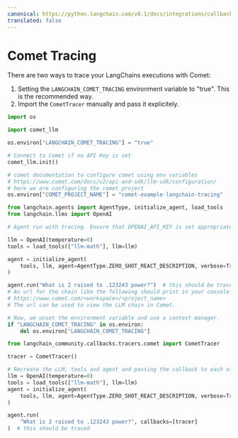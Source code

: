 ```yaml
---
canonical: https://python.langchain.com/v0.1/docs/integrations/callbacks/comet_tracing
translated: false
---
```


# Comet Tracing

There are two ways to trace your LangChains executions with Comet:

1. Setting the `LANGCHAIN_COMET_TRACING` environment variable to "true". This is the recommended way.
2. Import the `CometTracer` manually and pass it explicitely.

```python
import os

import comet_llm

os.environ["LANGCHAIN_COMET_TRACING"] = "true"

# Connect to Comet if no API Key is set
comet_llm.init()

# comet documentation to configure comet using env variables
# https://www.comet.com/docs/v2/api-and-sdk/llm-sdk/configuration/
# here we are configuring the comet project
os.environ["COMET_PROJECT_NAME"] = "comet-example-langchain-tracing"

from langchain.agents import AgentType, initialize_agent, load_tools
from langchain.llms import OpenAI
```

```python
# Agent run with tracing. Ensure that OPENAI_API_KEY is set appropriately to run this example.

llm = OpenAI(temperature=0)
tools = load_tools(["llm-math"], llm=llm)
```

```python
agent = initialize_agent(
    tools, llm, agent=AgentType.ZERO_SHOT_REACT_DESCRIPTION, verbose=True
)

agent.run("What is 2 raised to .123243 power?")  # this should be traced
# An url for the chain like the following should print in your console:
# https://www.comet.com/<workspace>/<project_name>
# The url can be used to view the LLM chain in Comet.
```

```python
# Now, we unset the environment variable and use a context manager.
if "LANGCHAIN_COMET_TRACING" in os.environ:
    del os.environ["LANGCHAIN_COMET_TRACING"]

from langchain_community.callbacks.tracers.comet import CometTracer

tracer = CometTracer()

# Recreate the LLM, tools and agent and passing the callback to each of them
llm = OpenAI(temperature=0)
tools = load_tools(["llm-math"], llm=llm)
agent = initialize_agent(
    tools, llm, agent=AgentType.ZERO_SHOT_REACT_DESCRIPTION, verbose=True
)

agent.run(
    "What is 2 raised to .123243 power?", callbacks=[tracer]
)  # this should be traced
```
